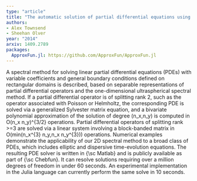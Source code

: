 ```yaml
---
type: "article"
title: "The automatic solution of partial differential equations using a global spectral method"
authors:
- Alex Townsend
- Sheehan Olver
year: "2014"
arxiv: 1409.2789
packages:
  ApproxFun.jl: https://github.com/ApproxFun/ApproxFun.jl
---
```

A spectral method for solving linear partial differential equations (PDEs) with variable coefficients and general boundary conditions defined on rectangular domains is described, based on separable representations of partial differential operators and the one-dimensional ultraspherical spectral method.  If a partial differential operator is of splitting rank 2, such as the operator associated with Poisson or Helmholtz, the corresponding PDE is solved via a generalized Sylvester matrix equation, and a bivariate polynomial approximation of the solution of degree (n_x,n_y) is computed in O(n_x n_y)^{3/2} operations. Partial differential operators of splitting rank >=3 are solved via a linear system involving a block-banded matrix in O(min(n_x^{3} n_y,n_x n_y^{3})) operations.  Numerical examples demonstrate the applicability of our 2D spectral method to a broad class of PDEs, which includes elliptic and dispersive time-evolution equations.  The resulting PDE solver is written in {\sc Matlab} and is publicly available as part of {\sc Chebfun}. It can resolve solutions requiring over a million degrees of freedom in under 60 seconds. An experimental implementation in the Julia language can currently perform the same solve in 10 seconds.